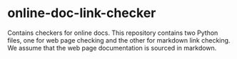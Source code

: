 # online-doc-link-checker
Contains checkers for online docs. This repository contains two Python files, one for web page checking and the other for markdown link checking. We assume that the web page documentation is sourced in markdown.
